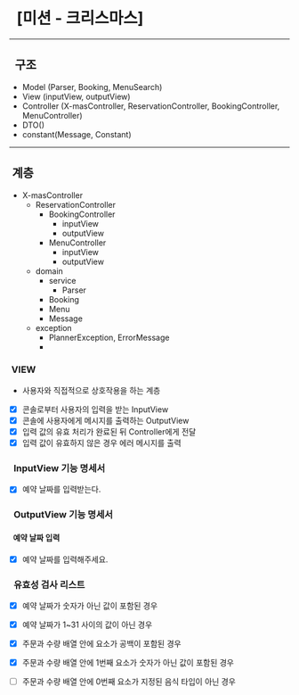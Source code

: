 # &nbsp;&nbsp;[미션 - 크리스마스]

---

## &nbsp;&nbsp;구조

- Model (Parser, Booking, MenuSearch)
- View (inputView, outputView)
- Controller (X-masController, ReservationController, BookingController, MenuController)
- DTO()
- constant(Message, Constant)
---

## &nbsp;계층

- X-masController
    - ReservationController
        - BookingController
          - inputView
           - outputView
        - MenuController
          - inputView
          - outputView
    - domain
        - service
          - Parser
        - Booking
        - Menu
        - Message
    - exception
      - PlannerException, ErrorMessage
      - 
### &nbsp;VIEW

- 사용자와 직접적으로 상호작용을 하는 계층
- [x] 콘솔로부터 사용자의 입력을 받는 InputView
- [x] 콘솔에 사용자에게 메시지를 출력하는 OutputView
- [x] 입력 값의 유효 처리가 완료된 뒤 Controller에게 전달
- [x] 입력 값이 유효하지 않은 경우 에러 메시지를 출력

### &nbsp;&nbsp;InputView 기능 명세서

- [x] 예약 날짜를 입력받는다.

### &nbsp;&nbsp;OutputView 기능 명세서
#### &nbsp;&nbsp;예약 날짜 입력

- [x] 예약 날짜를 입력해주세요.


### &nbsp;&nbsp;유효성 검사 리스트

- [x] 예약 날짜가 숫자가 아닌 값이 포함된 경우
- [x] 예약 날짜가 1~31 사이의 값이 아닌 경우


- [x] 주문과 수량 배열 안에 요소가 공백이 포함된 경우
- [x] 주문과 수량 배열 안에 1번째 요소가 숫자가 아닌 값이 포함된 경우

- [ ] 주문과 수량 배열 안에 0번째 요소가 지정된 음식 타입이 아닌 경우
